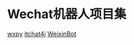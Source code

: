 # Wechat机器人项目集
[wxpy](https://github.com/youfou/wxpy)
[itchat4j](https://github.com/yaphone/itchat4j)
[WeixinBot](https://github.com/Urinx/WeixinBot)
